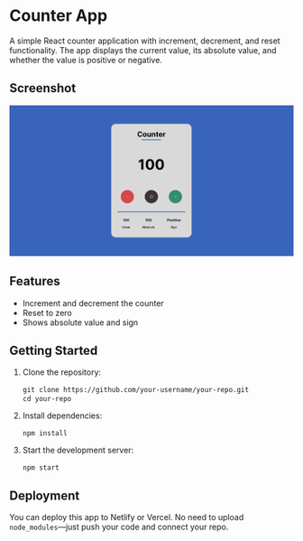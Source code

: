 # Counter App

A simple React counter application with increment, decrement, and reset functionality. The app displays the current value, its absolute value, and whether the value is positive or negative.

## Screenshot

![Counter App Screenshot](./Screenshot.png)

## Features

- Increment and decrement the counter
- Reset to zero
- Shows absolute value and sign

## Getting Started

1. Clone the repository:
    ```
    git clone https://github.com/your-username/your-repo.git
    cd your-repo
    ```
2. Install dependencies:
    ```
    npm install
    ```
3. Start the development server:
    ```
    npm start
    ```

## Deployment

You can deploy this app to Netlify or Vercel. No need to upload `node_modules`—just push your code and connect your repo.
